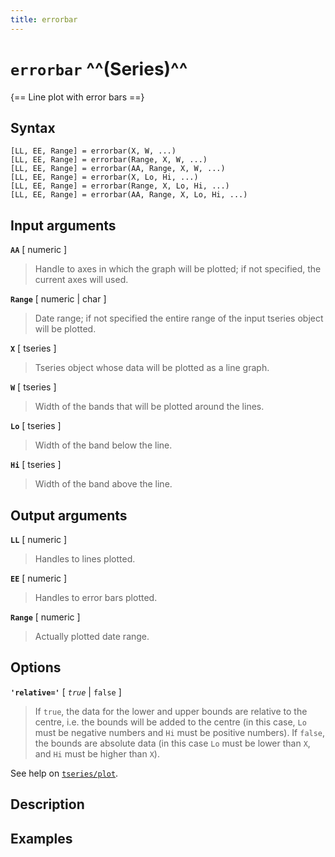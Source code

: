 ```yaml
---
title: errorbar
---
```


# `errorbar` ^^(Series)^^

{== Line plot with error bars ==}


## Syntax 

    [LL, EE, Range] = errorbar(X, W, ...)
    [LL, EE, Range] = errorbar(Range, X, W, ...)
    [LL, EE, Range] = errorbar(AA, Range, X, W, ...)
    [LL, EE, Range] = errorbar(X, Lo, Hi, ...)
    [LL, EE, Range] = errorbar(Range, X, Lo, Hi, ...)
    [LL, EE, Range] = errorbar(AA, Range, X, Lo, Hi, ...)


## Input arguments 

__`AA`__ [ numeric ]
> 
> Handle to axes in which the graph will be plotted; if
> not specified, the current axes will used.
> 

__`Range`__ [ numeric | char ]
> 
> Date range; if not specified the entire
> range of the input tseries object will be plotted.
> 

__`X`__ [ tseries ]
> 
> Tseries object whose data will be plotted as a line
> graph.
> 

__`W`__ [ tseries ]
> 
> Width of the bands that will be plotted around the
> lines.
> 

__`Lo`__ [ tseries ]
> 
> Width of the band below the line.
> 

__`Hi`__ [ tseries ]
> 
> Width of the band above the line.
> 

## Output arguments 

__`LL`__ [ numeric ] 
> 
> Handles to lines plotted.
> 

__`EE`__ [ numeric ]
> 
> Handles to error bars plotted.
> 

__`Range`__ [ numeric ]
> 
> Actually plotted date range.
> 

## Options 

__`'relative='`__ [ *`true`* | `false` ]
> 
> If `true`, the data for the
> lower and upper bounds are relative to the centre, i.e. the bounds will
> be added to the centre (in this case, `Lo` must be negative numbers and
> `Hi` must be positive numbers). If `false`, the bounds are absolute data
> (in this case `Lo` must be lower than `X`, and `Hi` must be higher than
> `X`).
> 

See help on [`tseries/plot`](tseries/plot).


## Description 



## Examples

```matlab
```

